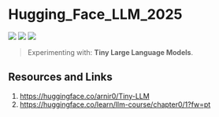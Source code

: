 # Hugging_Face_LLM_2025
[![](https://img.shields.io/badge/Python-3.11.11-yellow.svg)](https://www.python.org/downloads/)
[![](https://img.shields.io/badge/docker-blue.svg)](https://www.docker.com/) 
[![](https://img.shields.io/badge/Hugging-Face-yellow.svg)](https://huggingface.co/arnir0/Tiny-LLM) 

> Experimenting with: **Tiny Large Language Models**.



## Resources and Links

1. https://huggingface.co/arnir0/Tiny-LLM
1. https://huggingface.co/learn/llm-course/chapter0/1?fw=pt
